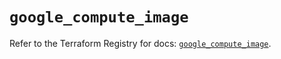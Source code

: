 # `google_compute_image`

Refer to the Terraform Registry for docs: [`google_compute_image`](https://registry.terraform.io/providers/hashicorp/google-beta/5.30.0/docs/resources/google_compute_image).
